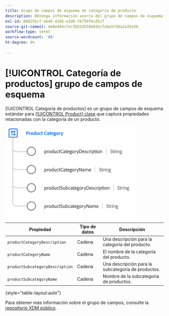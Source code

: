 ```yaml
---
title: Grupo de campos de esquema de categoría de producto
description: Obtenga información acerca del grupo de campos de esquema Categoría de producto.
exl-id: 80825bcf-e646-426b-a3d6-f6759f6cd5cf
source-git-commit: de8e944cfec3b52d25bb02bcfebe57d6a2a35e39
workflow-type: tm+mt
source-wordcount: '86'
ht-degree: 9%

---
```


# [!UICONTROL Categoría de productos] grupo de campos de esquema

[!UICONTROL Categoría de productos] es un grupo de campos de esquema estándar para [[!UICONTROL Product] clase](../../classes/product.md) que captura propiedades relacionadas con la categoría de un producto.

![](../../images/field-groups/product/product-category.png)

| Propiedad | Tipo de datos | Descripción |
| --- | --- | --- |
| `productCategoryDescription` | Cadena | Una descripción para la categoría del producto. |
| `productCategoryName` | Cadena | El nombre de la categoría del producto. |
| `productSubcategoryDescription` | Cadena | Una descripción para la subcategoría de productos. |
| `productSubcategoryName` | Cadena | Nombre de la subcategoría de productos. |

{style="table-layout:auto"}

Para obtener más información sobre el grupo de campos, consulte la [repositorio XDM público](https://github.com/adobe/xdm/blob/master/docs/reference/fieldgroups/product/product-category.schema.json).
